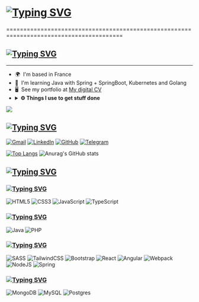 # [![Typing SVG](https://readme-typing-svg.herokuapp.com?color=%2336BCF7&lines=Hi+👋+My+name+is+Dmitri+Garabine)](https://git.io/typing-svg)
========================================================================================

## [![Typing SVG](https://readme-typing-svg.herokuapp.com?color=%2336BCF7&lines=Full-Stack+Web+Developper+student)](https://git.io/typing-svg)
---------------------------------------------------------------------------------------

* 🌍  I'm based in France
* 🧠  I'm learning Java with Spring + SpringBoot, Kubernetes and Golang
* 🖥️  See my portfolio at [My digital CV](http://garabine-cv.netlify.app)
* <details>
  <br />
  <summary><b>⚙️ Things I use to get stuff done</b></summary>
  	<ul>
  	    <li><b>OS:</b> Win11 v.23H2</li>
	      <li><b>Laptop: </b> PC Specialist Defiance Pro 17 M1</li>
  	    <li><b>Browser: </b> Chrome</li>
	    <li><b>Terminal: </b> Terminal Windows: Kali + Oh My Posh</li>
	    <li><b>Code Editor:</b> VSCode - The best editor out there</li>
 	    <li><b>Other Tools:</b> Postman, Notion</li>
	    <li><b>To Stay Updated:</b> Telegram</li>
	</ul>
</details>

![](https://komarev.com/ghpvc/?username=your-github-username&style=for-the-badge)

## [![Typing SVG](https://readme-typing-svg.herokuapp.com?color=%2336BCF7&lines=✉️+You+can+contact+Me)](https://git.io/typing-svg)
[![Gmail](https://img.shields.io/badge/Gmail-D14836?style=for-the-badge&logo=gmail&logoColor=white)](mailto:muriell.htc@gmail.com?subject=[GitHub])
[![LinkedIn](https://img.shields.io/badge/linkedin-%230077B5.svg?style=for-the-badge&logo=linkedin&logoColor=white)](https://www.linkedin.com/in/dmitri-garabine-41284510b/)
[![GitHub](https://img.shields.io/badge/github-%23121011.svg?style=for-the-badge&logo=github&logoColor=white)](https://www.github.com/xMurieLLx)
[![Telegram](https://img.shields.io/badge/Telegram-2CA5E0?style=for-the-badge&logo=telegram&logoColor=white)](https://t.me/xmuriellx)



[![Top Langs](https://github-readme-stats.vercel.app/api/top-langs/?username=xMurieLLx&theme=tokyonight)](https://github.com/anuraghazra/github-readme-stats)
![Anurag's GitHub stats](https://github-readme-stats.vercel.app/api?username=xMurieLLx&show_icons=true&theme=tokyonight&ru)

## [![Typing SVG](https://readme-typing-svg.herokuapp.com?color=%2336BCF7&lines=SKILLS)](https://git.io/typing-svg)

### [![Typing SVG](https://readme-typing-svg.herokuapp.com?color=%2336BCF7&lines=Languages+Front-End)](https://git.io/typing-svg)

![HTML5](https://img.shields.io/badge/html5-%23E34F26.svg?style=for-the-badge&logo=html5&logoColor=white)
![CSS3](https://img.shields.io/badge/css3-%231572B6.svg?style=for-the-badge&logo=css3&logoColor=white)
![JavaScript](https://img.shields.io/badge/javascript-%23323330.svg?style=for-the-badge&logo=javascript&logoColor=%23F7DF1E)
![TypeScript](https://img.shields.io/badge/typescript-%23007ACC.svg?style=for-the-badge&logo=typescript&logoColor=white)

### [![Typing SVG](https://readme-typing-svg.herokuapp.com?color=%2336BCF7&lines=Languages+Back-End)](https://git.io/typing-svg)

![Java](https://img.shields.io/badge/java-%23ED8B00.svg?style=for-the-badge&logo=openjdk&logoColor=white)
![PHP](https://img.shields.io/badge/php-%23777BB4.svg?style=for-the-badge&logo=php&logoColor=white)

### [![Typing SVG](https://readme-typing-svg.herokuapp.com?color=%2336BCF7&lines=Frameworks)](https://git.io/typing-svg)

![SASS](https://img.shields.io/badge/SASS-hotpink.svg?style=for-the-badge&logo=SASS&logoColor=white)
![TailwindCSS](https://img.shields.io/badge/tailwindcss-%2338B2AC.svg?style=for-the-badge&logo=tailwind-css&logoColor=white)
![Bootstrap](https://img.shields.io/badge/bootstrap-%238511FA.svg?style=for-the-badge&logo=bootstrap&logoColor=white)
![React](https://img.shields.io/badge/react-%2320232a.svg?style=for-the-badge&logo=react&logoColor=%2361DAFB)
![Angular](https://img.shields.io/badge/angular-%23DD0031.svg?style=for-the-badge&logo=angular&logoColor=white)
![Webpack](https://img.shields.io/badge/webpack-%238DD6F9.svg?style=for-the-badge&logo=webpack&logoColor=black)
![NodeJS](https://img.shields.io/badge/node.js-6DA55F?style=for-the-badge&logo=node.js&logoColor=white)
![Spring](https://img.shields.io/badge/spring-%236DB33F.svg?style=for-the-badge&logo=spring&logoColor=white)

### [![Typing SVG](https://readme-typing-svg.herokuapp.com?color=%2336BCF7&lines=DB)](https://git.io/typing-svg)

![MongoDB](https://img.shields.io/badge/MongoDB-%234ea94b.svg?style=for-the-badge&logo=mongodb&logoColor=white)
![MySQL](https://img.shields.io/badge/mysql-4479A1.svg?style=for-the-badge&logo=mysql&logoColor=white)
![Postgres](https://img.shields.io/badge/postgres-%23316192.svg?style=for-the-badge&logo=postgresql&logoColor=white)


